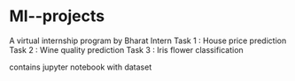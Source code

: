 # Ml--projects
A virtual internship program by Bharat Intern
Task 1 : House price prediction
Task 2 : Wine quality prediction
Task 3 : Iris flower classification

contains jupyter notebook with dataset
